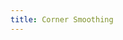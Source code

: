 ```yaml
---
title: Corner Smoothing
---
```


<DarumaPlayer src='https://raw.githubusercontent.com/verygoodgraphics/resource/main/feature/geometry__daruma/geometry__corner_smoothing.daruma' />
